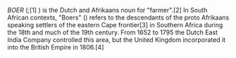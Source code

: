 _BOER_ (;[1] ) is the Dutch and Afrikaans noun for "farmer".[2] In South African contexts, "Boers" () refers to the descendants of the proto Afrikaans speaking settlers of the eastern Cape frontier[3] in Southern Africa during the 18th and much of the 19th century. From 1652 to 1795 the Dutch East India Company controlled this area, but the United Kingdom incorporated it into the British Empire in 1806.[4]
